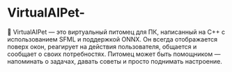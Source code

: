 # VirtualAIPet-
🐾 VirtualAIPet — это виртуальный питомец для ПК, написанный на C++ с использованием SFML и поддержкой ONNX. Он всегда отображается поверх окон, реагирует на действия пользователя, общается и сообщает о своих потребностях. Питомец может быть помощником — напоминать о задачах, давать советы и просто поднимать настроение.
